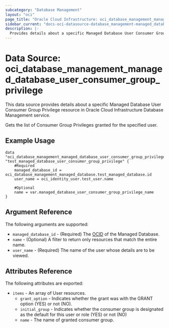 ```yaml
---
subcategory: "Database Management"
layout: "oci"
page_title: "Oracle Cloud Infrastructure: oci_database_management_managed_database_user_consumer_group_privilege"
sidebar_current: "docs-oci-datasource-database_management-managed_database_user_consumer_group_privilege"
description: |-
  Provides details about a specific Managed Database User Consumer Group Privilege in Oracle Cloud Infrastructure Database Management service
---
```


# Data Source: oci_database_management_managed_database_user_consumer_group_privilege
This data source provides details about a specific Managed Database User Consumer Group Privilege resource in Oracle Cloud Infrastructure Database Management service.

Gets the list of Consumer Group Privileges granted for the specified user.

## Example Usage

```hcl
data "oci_database_management_managed_database_user_consumer_group_privilege" "test_managed_database_user_consumer_group_privilege" {
	#Required
	managed_database_id = oci_database_management_managed_database.test_managed_database.id
	user_name = oci_identity_user.test_user.name

	#Optional
	name = var.managed_database_user_consumer_group_privilege_name
}
```

## Argument Reference

The following arguments are supported:

* `managed_database_id` - (Required) The [OCID](https://docs.cloud.oracle.com/iaas/Content/General/Concepts/identifiers.htm) of the Managed Database.
* `name` - (Optional) A filter to return only resources that match the entire name.
* `user_name` - (Required) The name of the user whose details are to be viewed.


## Attributes Reference

The following attributes are exported:

* `items` - An array of User resources.
	* `grant_option` - Indicates whether the grant was with the GRANT option (YES) or not (NO).
	* `initial_group` - Indicates whether the consumer group is designated as the default for this user or role (YES) or not (NO)
	* `name` - The name of granted consumer group.

